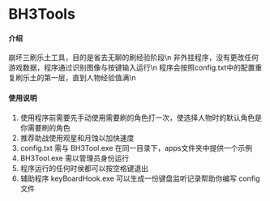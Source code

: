 # BH3Tools

#### 介绍
崩坏三刷乐土工具，目的是省去无聊的刷经验阶段\n
非外挂程序，没有更改任何游戏数据，程序通过识别图像与按键输入运行\n
程序会按照config.txt中的配置重复刷乐土的第一层，直到人物经验值满\n

#### 使用说明

1.  使用程序前需要先手动使用需要刷的角色打一次，使选择人物时的默认角色是你需要刷的角色
2.  推荐助战使用观星和月蚀以加快速度
3.  config.txt 需与 BH3Tool.exe 在同一目录下，apps文件夹中提供一个示例
4.  BH3Tool.exe 需以管理员身份运行
5.  程序运行的任何时侯都可以按空格键退出
6.  辅助程序 keyBoardHook.exe 可以生成一份键盘监听记录帮助你编写 config 文件
